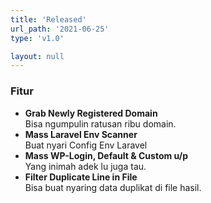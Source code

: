 ```yaml
---
title: 'Released'
url_path: '2021-06-25'
type: 'v1.0'

layout: null
---
```


### Fitur

- **Grab Newly Registered Domain**<br />
Bisa ngumpulin ratusan ribu domain.
- **Mass Laravel Env Scanner**<br />
Buat nyari Config Env Laravel 
- **Mass WP-Login, Default & Custom u/p**<br />
Yang inimah adek lu juga tau.
- **Filter Duplicate Line in File**<br />
Bisa buat nyaring data duplikat di file hasil.
